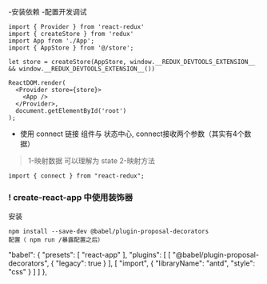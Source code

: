 -安装依赖
-配置开发调试
```
import { Provider } from 'react-redux'
import { createStore } from 'redux'
import App from './App';
import { AppStore } from '@/store';

let store = createStore(AppStore, window.__REDUX_DEVTOOLS_EXTENSION__ && window.__REDUX_DEVTOOLS_EXTENSION__())

ReactDOM.render(
  <Provider store={store}>
    <App />
  </Provider>,
  document.getElementById('root')
);

```

- 使用 connect 链接 组件与 状态中心, connect接收两个参数（其实有4个数据）
> 1-映射数据 可以理解为 state 
> 2-映射方法 

```
import { connect } from "react-redux";

```

### ! create-react-app 中使用装饰器
安装 
```
npm install --save-dev @babel/plugin-proposal-decorators
配置（ npm run /暴露配置之后）
```
  "babel": {
    "presets": [
      "react-app"
    ],
    "plugins": [
      [
        "@babel/plugin-proposal-decorators",
        {
          "legacy": true
        }
      ],
      [
        "import",
        {
          "libraryName": "antd",
          "style": "css"
        }
      ]
    ]
  },
```


```
